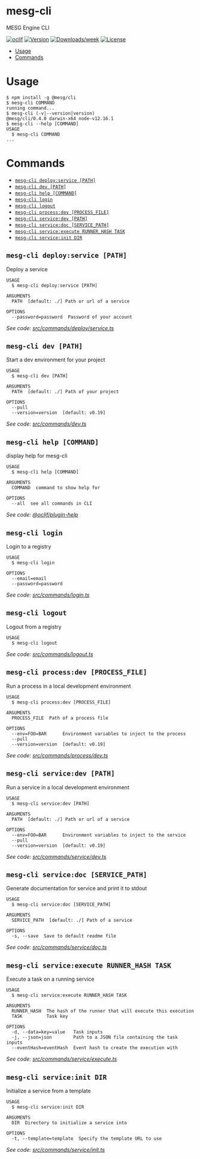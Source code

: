 mesg-cli
=========

MESG Engine CLI

[![oclif](https://img.shields.io/badge/cli-oclif-brightgreen.svg)](https://oclif.io)
[![Version](https://img.shields.io/npm/v/mesg-cli.svg)](https://npmjs.org/package/mesg-cli)
[![Downloads/week](https://img.shields.io/npm/dw/mesg-cli.svg)](https://npmjs.org/package/mesg-cli)
[![License](https://img.shields.io/npm/l/mesg-cli.svg)](https://github.com/mesg-foundation/cli/blob/master/package.json)

<!-- toc -->
* [Usage](#usage)
* [Commands](#commands)
<!-- tocstop -->
# Usage
<!-- usage -->
```sh-session
$ npm install -g @mesg/cli
$ mesg-cli COMMAND
running command...
$ mesg-cli (-v|--version|version)
@mesg/cli/0.4.0 darwin-x64 node-v12.16.1
$ mesg-cli --help [COMMAND]
USAGE
  $ mesg-cli COMMAND
...
```
<!-- usagestop -->
# Commands
<!-- commands -->
* [`mesg-cli deploy:service [PATH]`](#mesg-cli-deployservice-path)
* [`mesg-cli dev [PATH]`](#mesg-cli-dev-path)
* [`mesg-cli help [COMMAND]`](#mesg-cli-help-command)
* [`mesg-cli login`](#mesg-cli-login)
* [`mesg-cli logout`](#mesg-cli-logout)
* [`mesg-cli process:dev [PROCESS_FILE]`](#mesg-cli-processdev-process_file)
* [`mesg-cli service:dev [PATH]`](#mesg-cli-servicedev-path)
* [`mesg-cli service:doc [SERVICE_PATH]`](#mesg-cli-servicedoc-service_path)
* [`mesg-cli service:execute RUNNER_HASH TASK`](#mesg-cli-serviceexecute-runner_hash-task)
* [`mesg-cli service:init DIR`](#mesg-cli-serviceinit-dir)

## `mesg-cli deploy:service [PATH]`

Deploy a service

```
USAGE
  $ mesg-cli deploy:service [PATH]

ARGUMENTS
  PATH  [default: ./] Path or url of a service

OPTIONS
  --password=password  Password of your account
```

_See code: [src/commands/deploy/service.ts](https://github.com/mesg-foundation/js-sdk/blob/v0.4.0/src/commands/deploy/service.ts)_

## `mesg-cli dev [PATH]`

Start a dev environment for your project

```
USAGE
  $ mesg-cli dev [PATH]

ARGUMENTS
  PATH  [default: ./] Path of your project

OPTIONS
  --pull
  --version=version  [default: v0.19]
```

_See code: [src/commands/dev.ts](https://github.com/mesg-foundation/js-sdk/blob/v0.4.0/src/commands/dev.ts)_

## `mesg-cli help [COMMAND]`

display help for mesg-cli

```
USAGE
  $ mesg-cli help [COMMAND]

ARGUMENTS
  COMMAND  command to show help for

OPTIONS
  --all  see all commands in CLI
```

_See code: [@oclif/plugin-help](https://github.com/oclif/plugin-help/blob/v2.2.1/src/commands/help.ts)_

## `mesg-cli login`

Login to a registry

```
USAGE
  $ mesg-cli login

OPTIONS
  --email=email
  --password=password
```

_See code: [src/commands/login.ts](https://github.com/mesg-foundation/js-sdk/blob/v0.4.0/src/commands/login.ts)_

## `mesg-cli logout`

Logout from a registry

```
USAGE
  $ mesg-cli logout
```

_See code: [src/commands/logout.ts](https://github.com/mesg-foundation/js-sdk/blob/v0.4.0/src/commands/logout.ts)_

## `mesg-cli process:dev [PROCESS_FILE]`

Run a process in a local development environment

```
USAGE
  $ mesg-cli process:dev [PROCESS_FILE]

ARGUMENTS
  PROCESS_FILE  Path of a process file

OPTIONS
  --env=FOO=BAR      Environment variables to inject to the process
  --pull
  --version=version  [default: v0.19]
```

_See code: [src/commands/process/dev.ts](https://github.com/mesg-foundation/js-sdk/blob/v0.4.0/src/commands/process/dev.ts)_

## `mesg-cli service:dev [PATH]`

Run a service in a local development environment

```
USAGE
  $ mesg-cli service:dev [PATH]

ARGUMENTS
  PATH  [default: ./] Path or url of a service

OPTIONS
  --env=FOO=BAR      Environment variables to inject to the service
  --pull
  --version=version  [default: v0.19]
```

_See code: [src/commands/service/dev.ts](https://github.com/mesg-foundation/js-sdk/blob/v0.4.0/src/commands/service/dev.ts)_

## `mesg-cli service:doc [SERVICE_PATH]`

Generate documentation for service and print it to stdout

```
USAGE
  $ mesg-cli service:doc [SERVICE_PATH]

ARGUMENTS
  SERVICE_PATH  [default: ./] Path of a service

OPTIONS
  -s, --save  Save to default readme file
```

_See code: [src/commands/service/doc.ts](https://github.com/mesg-foundation/js-sdk/blob/v0.4.0/src/commands/service/doc.ts)_

## `mesg-cli service:execute RUNNER_HASH TASK`

Execute a task on a running service

```
USAGE
  $ mesg-cli service:execute RUNNER_HASH TASK

ARGUMENTS
  RUNNER_HASH  The hash of the runner that will execute this execution
  TASK         Task key

OPTIONS
  -d, --data=key=value   Task inputs
  -j, --json=json        Path to a JSON file containing the task inputs
  --eventHash=eventHash  Event hash to create the execution with
```

_See code: [src/commands/service/execute.ts](https://github.com/mesg-foundation/js-sdk/blob/v0.4.0/src/commands/service/execute.ts)_

## `mesg-cli service:init DIR`

Initialize a service from a template

```
USAGE
  $ mesg-cli service:init DIR

ARGUMENTS
  DIR  Directory to initialize a service into

OPTIONS
  -t, --template=template  Specify the template URL to use
```

_See code: [src/commands/service/init.ts](https://github.com/mesg-foundation/js-sdk/blob/v0.4.0/src/commands/service/init.ts)_
<!-- commandsstop -->
